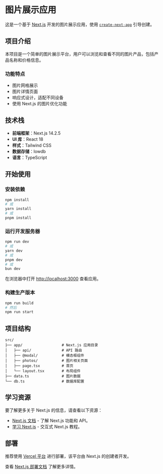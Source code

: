 # 图片展示应用

这是一个基于 [Next.js](https://nextjs.org/) 开发的图片展示应用，使用 [`create-next-app`](https://github.com/vercel/next.js/tree/canary/packages/create-next-app) 引导创建。

## 项目介绍

本项目是一个简单的图片展示平台，用户可以浏览和查看不同的图片产品，包括产品名称和价格信息。

### 功能特点

- 图片网格展示
- 图片详情页面
- 响应式设计，适配不同设备
- 使用 Next.js 的图片优化功能

## 技术栈

- **前端框架**：Next.js 14.2.5
- **UI 库**：React 18
- **样式**：Tailwind CSS
- **数据存储**：lowdb
- **语言**：TypeScript

## 开始使用

### 安装依赖

```bash
npm install
# 或
yarn install
# 或
pnpm install
```

### 运行开发服务器

```bash
npm run dev
# 或
yarn dev
# 或
pnpm dev
# 或
bun dev
```

在浏览器中打开 [http://localhost:3000](http://localhost:3000) 查看应用。

### 构建生产版本

```bash
npm run build
# 然后
npm run start
```

## 项目结构

```
src/
├── app/                  # Next.js 应用目录
│   ├── api/              # API 路由
│   ├── @modal/           # 模态框组件
│   ├── photos/           # 图片相关页面
│   ├── page.tsx          # 首页
│   └── layout.tsx        # 布局组件
├── data.ts               # 图片数据
└── db.ts                 # 数据库配置
```

## 学习资源

要了解更多关于 Next.js 的信息，请查看以下资源：

- [Next.js 文档](https://nextjs.org/docs) - 了解 Next.js 功能和 API。
- [学习 Next.js](https://nextjs.org/learn) - 交互式 Next.js 教程。

## 部署

推荐使用 [Vercel 平台](https://vercel.com/new?utm_medium=default-template&filter=next.js&utm_source=create-next-app&utm_campaign=create-next-app-readme) 进行部署，该平台由 Next.js 的创建者开发。

查看 [Next.js 部署文档](https://nextjs.org/docs/deployment) 了解更多详情。
